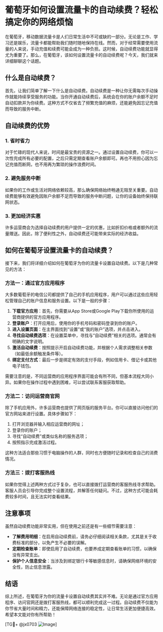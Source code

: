 # 葡萄牙如何设置流量卡的自动续费？轻松搞定你的网络烦恼

在葡萄牙，移动数据流量卡是人们日常生活中不可或缺的一部分。无论是工作、学习还是娱乐，流量卡都能帮助我们随时随地保持在线。然而，对于经常需要使用流量的人来说，手动充值和续费可能会成为一种负担。这时候，自动续费功能就显得尤为重要了。那么，在葡萄牙，该如何设置流量卡的自动续费呢？今天，我们就来详细聊聊这个话题。

## 什么是自动续费？

首先，让我们简单了解一下什么是自动续费。自动续费是一种让你无需每次手动操作就能持续享受服务的功能。当你开通自动续费后，系统会在你的账户余额不足时自动扣款并为你续费。这种方式不仅省去了频繁充值的麻烦，还能避免因忘记充值而导致的服务中断。

## 自动续费的优势

### 1. 省时省力
对于忙碌的现代人来说，时间是最宝贵的资源之一。通过设置自动续费，你可以一次性完成所有必要的配置，之后只需定期查看账户余额即可。再也不用担心因为忘记充值而断网，也不用再为繁琐的操作浪费时间。

### 2. 避免服务中断
如果你的工作或生活对网络依赖较高，那么确保网络始终畅通无阻至关重要。自动续费能够有效避免因账户余额不足而导致的服务中断问题，让你的设备始终保持联网状态。

### 3. 更加经济实惠
许多运营商会为选择自动续费的用户提供一定的优惠，比如折扣价格或者额外的流量赠送。因此，除了便利性之外，自动续费还可能带来实际的经济收益。

## 如何在葡萄牙设置流量卡的自动续费？

接下来，我们将详细介绍如何在葡萄牙为你的流量卡设置自动续费。以下是几种常见的方法：

### 方法一：通过官方应用程序

大多数葡萄牙的电信公司都提供了自己的手机应用程序，用户可以通过这些应用轻松管理自己的账户信息和服务设置。以下是一般的步骤：

1. **下载官方应用**：首先，你需要从App Store或Google Play下载你所使用的运营商提供的官方应用程序。
2. **登录账户**：打开应用后，使用你的手机号码和密码登录到你的账户。
3. **进入设置页面**：在主界面找到“设置”或“我的账户”选项，并点击进入。
4. **寻找自动续费选项**：在设置菜单中，寻找与“自动续费”相关的选项。通常会有明确的文字说明。
5. **激活自动续费**：按照提示开启自动续费功能，并根据个人需求调整相关参数（如最低余额触发条件等）。
6. **绑定支付方式**：最后一步是绑定有效的支付手段，例如信用卡、借记卡或其他电子钱包。

需要注意的是，不同运营商的应用程序界面可能会有所不同，但基本流程大同小异。如果你在操作过程中遇到困难，可以尝试联系客服获取帮助。

### 方法二：访问运营商官网

除了手机应用外，许多运营商也提供了网页版的服务平台。你可以直接访问他们的官方网站来进行设置。具体步骤如下：

1. 打开浏览器并输入相应运营商的网址；
2. 登录你的账户；
3. 寻找“自动续费”或类似名称的服务选项；
4. 按照指示完成激活过程。

这种方法适合那些习惯于电脑操作的人群，同时也方便随时记录和检查自己的消费情况。

### 方法三：拨打客服热线

如果你觉得上述两种方式过于复杂，也可以直接拨打运营商的客服热线寻求帮助。客服人员会引导你完成整个设置流程，并解答任何疑问。不过，这种方式可能会耗费较多时间，且无法实时查看结果。

## 注意事项

虽然自动续费功能非常实用，但在使用之前还是有一些细节需要注意：

- **了解费用明细**：在启用自动续费前，请务必仔细阅读相关条款，尤其是关于收费标准的部分，以免产生不必要的误解。
- **定期检查账单**：即使启用了自动续费，也要养成定期查看账单的习惯，以确保没有异常支出。
- **保护个人信息安全**：当涉及到绑定银行卡等敏感信息时，请确保网络环境的安全性，防止信息泄露。

## 结语

综上所述，在葡萄牙为你的流量卡设置自动续费其实并不难。无论是通过官方应用程序、访问官网还是拨打客服热线，都可以顺利完成这一过程。自动续费不仅能为你节省大量时间和精力，还能保障网络连接的稳定性，让日常生活更加便捷高效。希望本文能对你有所帮助！

[TG💪+ @jx0703 ![Image](https://github.com/user-attachments/assets/dbca1d08-cadb-493c-b0ec-ad6f7a83f270)]